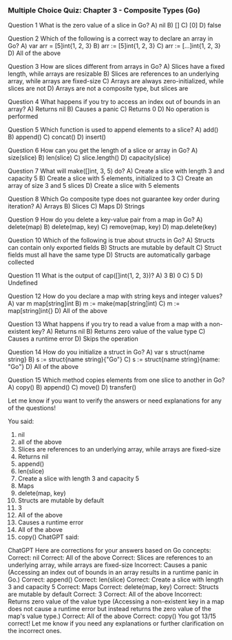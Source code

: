 ### Multiple Choice Quiz: Chapter 3 - Composite Types (Go)

Question 1
What is the zero value of a slice in Go?
A) nil
B) []
C) [0]
D) false

Question 2
Which of the following is a correct way to declare an array in Go?
A) var arr = [5]int{1, 2, 3}
B) arr := [5]int{1, 2, 3}
C) arr := [...]int{1, 2, 3}
D) All of the above

Question 3
How are slices different from arrays in Go?
A) Slices have a fixed length, while arrays are resizable
B) Slices are references to an underlying array, while arrays are fixed-size
C) Arrays are always zero-initialized, while slices are not
D) Arrays are not a composite type, but slices are

Question 4
What happens if you try to access an index out of bounds in an array?
A) Returns nil
B) Causes a panic
C) Returns 0
D) No operation is performed

Question 5
Which function is used to append elements to a slice?
A) add()
B) append()
C) concat()
D) insert()

Question 6
How can you get the length of a slice or array in Go?
A) size(slice)
B) len(slice)
C) slice.length()
D) capacity(slice)

Question 7
What will make([]int, 3, 5) do?
A) Create a slice with length 3 and capacity 5
B) Create a slice with 5 elements, initialized to 3
C) Create an array of size 3 and 5 slices
D) Create a slice with 5 elements

Question 8
Which Go composite type does not guarantee key order during iteration?
A) Arrays
B) Slices
C) Maps
D) Strings

Question 9
How do you delete a key-value pair from a map in Go?
A) delete(map)
B) delete(map, key)
C) remove(map, key)
D) map.delete(key)

Question 10
Which of the following is true about structs in Go?
A) Structs can contain only exported fields
B) Structs are mutable by default
C) Struct fields must all have the same type
D) Structs are automatically garbage collected

Question 11
What is the output of cap([]int{1, 2, 3})?
A) 3
B) 0
C) 5
D) Undefined

Question 12
How do you declare a map with string keys and integer values?
A) var m map[string]int
B) m := make(map[string]int)
C) m := map[string]int{}
D) All of the above

Question 13
What happens if you try to read a value from a map with a non-existent key?
A) Returns nil
B) Returns zero value of the value type
C) Causes a runtime error
D) Skips the operation

Question 14
How do you initialize a struct in Go?
A) var s struct{name string}
B) s := struct{name string}{"Go"}
C) s := struct{name string}{name: "Go"}
D) All of the above

Question 15
Which method copies elements from one slice to another in Go?
A) copy()
B) append()
C) move()
D) transfer()

Let me know if you want to verify the answers or need explanations for any of the questions!

You said:
1) nil
2) all of the above
3) Slices are references to an underlying array, while arrays are fixed-size
4) Returns nil
5) append()
6) len(slice)
7) Create a slice with length 3 and capacity 5
8) Maps
9) delete(map, key)
10) Structs are mutable by default
11) 3
12) All of the above
13)  Causes a runtime error
14)  All of the above
15) copy()
ChatGPT said:

ChatGPT
Here are corrections for your answers based on Go concepts:
Correct: nil
Correct: All of the above
Correct: Slices are references to an underlying array, while arrays are fixed-size
Incorrect: Causes a panic (Accessing an index out of bounds in an array results in a runtime panic in Go.)
Correct: append()
Correct: len(slice)
Correct: Create a slice with length 3 and capacity 5
Correct: Maps
Correct: delete(map, key)
Correct: Structs are mutable by default
Correct: 3
Correct: All of the above
Incorrect: Returns zero value of the value type (Accessing a non-existent key in a map does not cause a runtime error but instead returns the zero value of the map's value type.)
Correct: All of the above
Correct: copy()
You got 13/15 correct! Let me know if you need any explanations or further clarification on the incorrect ones.
